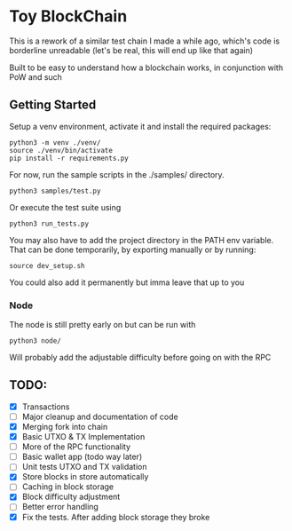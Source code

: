 # Toy BlockChain

This is a rework of a similar test chain I made a while ago, which's code is
borderline unreadable (let's be real, this will end up like that again)

Built to be easy to understand how a blockchain
works, in conjunction with PoW and such

## Getting Started

Setup a venv environment, activate it and install the required packages:

```
python3 -m venv ./venv/
source ./venv/bin/activate
pip install -r requirements.py
```

For now, run the sample scripts in the ./samples/ directory.

```
python3 samples/test.py
```

Or execute the test suite using 

```
python3 run_tests.py
```

You may also have to add the project directory in the PATH env variable.
That can be done temporarily, by exporting manually or by running:

```
source dev_setup.sh
```

You could also add it permanently but imma leave that up to you

### Node

The node is still pretty early on but can be run with

```
python3 node/
```

Will probably add the adjustable difficulty before going on with the RPC

## TODO:
- [x] Transactions
- [ ] Major cleanup and documentation of code 
- [x] Merging fork into chain
- [x] Basic UTXO & TX Implementation
- [ ] More of the RPC functionality
- [ ] Basic wallet app (todo way later)
- [ ] Unit tests UTXO and TX validation
- [x] Store blocks in store automatically
- [ ] Caching in block storage
- [x] Block difficulty adjustment
- [ ] Better error handling
- [x] Fix the tests. After adding block storage they broke
